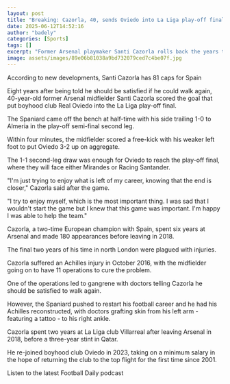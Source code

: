 ```yaml
---
layout: post
title: "Breaking: Cazorla, 40, sends Oviedo into La Liga play-off final"
date: 2025-06-12T14:52:16
author: "badely"
categories: [Sports]
tags: []
excerpt: "Former Arsenal playmaker Santi Cazorla rolls back the years to send boyhood club Real Oviedo through to the La Liga play-off final."
image: assets/images/89e06b81038a9bd732079ced7c4be07f.jpg
---
```


According to new developments, Santi Cazorla has 81 caps for Spain

Eight years after being told he should be satisfied if he could walk again, 40-year-old former Arsenal midfielder Santi Cazorla scored the goal that put boyhood club Real Oviedo into the La Liga play-off final.

The Spaniard came off the bench at half-time with his side trailing 1-0 to Almeria in the play-off semi-final second leg. 

Within four minutes, the midfielder scored a free-kick with his weaker left foot to put Oviedo 3-2 up on aggregate. 

The 1-1 second-leg draw was enough for Oviedo to reach the play-off final, where they will face either Mirandes or Racing Santander.

"I'm just trying to enjoy what is left of my career, knowing that the end is closer," Cazorla said after the game. 

"I try to enjoy myself, which is the most important thing. I was sad that I wouldn't start the game but I knew that this game was important. I'm happy I was able to help the team."

Cazorla, a two-time European champion with Spain, spent six years at Arsenal and made 180 appearances before leaving in 2018.

The final two years of his time in north London were plagued with injuries.

Cazorla suffered an Achilles injury in October 2016, with the midfielder going on to have 11 operations to cure the problem.

One of the operations led to gangrene with doctors telling Cazorla he should be satisfied to walk again.

However, the Spaniard pushed to restart his football career and he had his Achilles reconstructed, with doctors grafting skin from his left arm - featuring a tattoo - to his right ankle. 

Cazorla spent two years at La Liga club Villarreal after leaving Arsenal in 2018, before a three-year stint in Qatar.

He re-joined boyhood club Oviedo in 2023, taking on a minimum salary in the hope of returning the club to the top flight for the first time since 2001. 

Listen to the latest Football Daily podcast

